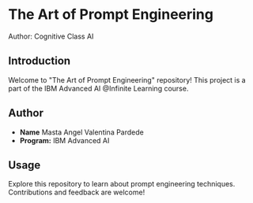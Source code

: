 # The Art of Prompt Engineering

Author: Cognitive Class AI

## Introduction

Welcome to "The Art of Prompt Engineering" repository! This project is a part of the IBM Advanced AI @Infinite Learning course.

## Author

- **Name** Masta Angel Valentina Pardede
- **Program:** IBM Advanced AI


## Usage

Explore this repository to learn about prompt engineering techniques. Contributions and feedback are welcome!
